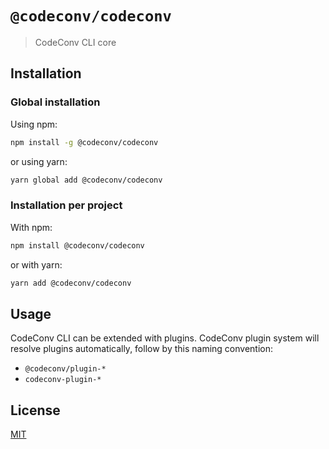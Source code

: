 # `@codeconv/codeconv`

> CodeConv CLI core

## Installation

### Global installation

Using npm:

```bash
npm install -g @codeconv/codeconv
```

or using yarn:

```bash
yarn global add @codeconv/codeconv
```

### Installation per project

With npm:

```bash
npm install @codeconv/codeconv
```

or with yarn:

```bash
yarn add @codeconv/codeconv
```

## Usage

CodeConv CLI can be extended with plugins. CodeConv plugin system will resolve plugins automatically, follow by this
naming convention:

- `@codeconv/plugin-*`
- `codeconv-plugin-*`

## License

[MIT](LICENSE)

